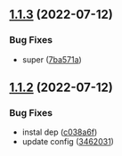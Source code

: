 ## [1.1.3](https://github.com/devdanco/test-github-actions/compare/v1.1.2...v1.1.3) (2022-07-12)


### Bug Fixes

* super ([7ba571a](https://github.com/devdanco/test-github-actions/commit/7ba571a2bb37c84024a455b7b0e582319fb5226d))

## [1.1.2](https://github.com/devdanco/test-github-actions/compare/v1.1.1...v1.1.2) (2022-07-12)


### Bug Fixes

* instal dep ([c038a6f](https://github.com/devdanco/test-github-actions/commit/c038a6f8e8c8ea1a75026771368c9ab1a27d7824))
* update config ([3462031](https://github.com/devdanco/test-github-actions/commit/3462031304510a372ba7d3090ea187156814a589))
